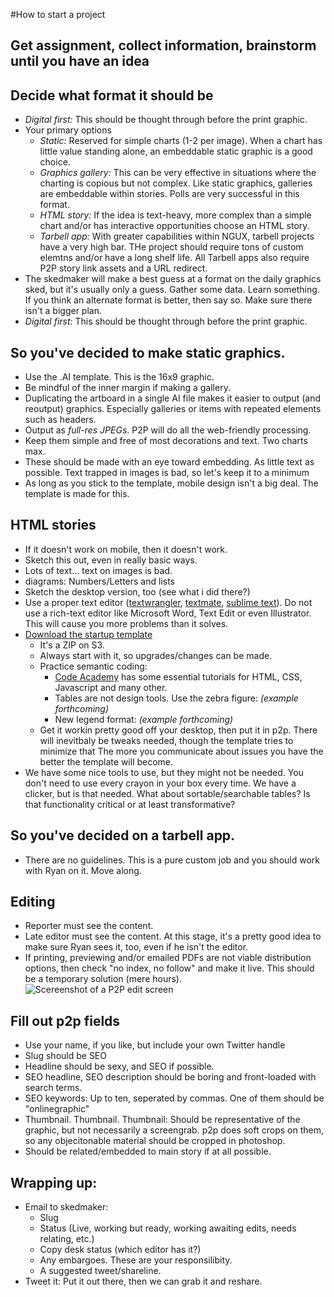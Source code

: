 #How to start a project
## Get assignment, collect information, brainstorm until you have an idea
## Decide what format it should be
* *Digital first:* This should be thought through before the print graphic. 
* Your primary options
  - _Static:_ Reserved for simple charts (1-2 per image). When a chart has little value standing alone, an embeddable static graphic is a good choice.
  - _Graphics gallery:_ This can be very effective in situations where the charting is copious but not complex. Like static graphics, galleries are embeddable within stories. Polls are very successful in this format.
  - _HTML story:_ If the idea is text-heavy, more complex than a simple chart and/or has interactive opportunities choose an HTML story.
  - _Tarbell app:_ With greater capabilities within NGUX, tarbell projects have a very high bar. THe project should require tons of custom elemtns and/or have a long shelf life. All Tarbell apps also require P2P story link assets and a URL redirect.
* The skedmaker will make a best guess at a format on the daily graphics sked, but it's usually only a guess. Gather some data. Learn something. If you think an alternate format is better, then say so. Make sure there isn't a bigger plan.
* *Digital first:* This should be thought through before the print graphic. 

## So you've decided to make static graphics.
* Use the .AI template. This is the 16x9 graphic.
* Be mindful of the inner margin if making a gallery.
* Duplicating the artboard in a single AI file makes it easier to output (and reoutput) graphics. Especially galleries or items with repeated elements such as headers.
* Output as *full-res JPEGs*. P2P will do all the web-friendly processing.
* Keep them simple and free of most decorations and text. Two charts max.
* These should be made with an eye toward embedding. As little text as possible. Text trapped in images is bad, so let's keep it to a minimum
* As long as you stick to the template, mobile design isn't a big deal. The template is made for this.

## HTML stories
* If it doesn't work on mobile, then it doesn't work.
* Sketch this out, even in really basic ways.
* Lots of text... text on images is bad.
* diagrams: Numbers/Letters and lists
* Sketch the desktop version, too (see what i did there?)
* Use a proper text editor ([textwrangler](http://www.barebones.com/products/textwrangler/), [textmate](http://macromates.com/), [sublime text](http://www.sublimetext.com/)). Do not use a rich-text editor like Microsoft Word, Text Edit or even Illustrator. This will cause you more problems than it solves. 
* [Download the startup template](http://photodesk.chicagotribune.com.s3.amazonaws.com/graphics-toolbox/graphics-html-story-template.zip)
  + It's a ZIP on S3.
  + Always start with it, so upgrades/changes can be made.
  + Practice semantic coding:
    - [Code Academy](http://www.codecademy.com/) has some essential tutorials for HTML, CSS, Javascript and many other.
    - Tables are not design tools. Use the zebra figure: _(example forthcoming)_
    - New legend format: _(example forthcoming)_
  + Get it workin pretty good off your desktop, then put it in p2p. There will inevitbaly be tweaks needed, though the template tries to minimize that The more you communicate about issues you have the better the template will become.
* We have some nice tools to use, but they might not be needed. You don't need to use every crayon in your box every time. We have a clicker, but is that needed. What about sortable/searchable tables? Is that functionality critical or at least transformative? 

## So you've decided on a tarbell app. 
* There are no guidelines. This is a pure custom job and you should work with Ryan on it. Move along.

## Editing
* Reporter must see the content.
* Late editor must see the content. At this stage, it's a pretty good idea to make sure Ryan sees it, too, even if he isn't the editor.
* If printing, previewing and/or emailed PDFs are not viable distribution options, then check "no index, no follow" and make it live. This should be a temporary solution (mere hours). ![Scereenshot of a P2P edit screen](http://photodesk.chicagotribune.com.s3.amazonaws.com/graphics-toolbox/documentation/no-index-no-follow.png)


## Fill out p2p fields
* Use your name, if you like, but include your own Twitter handle
* Slug should be SEO
* Headline should be sexy, and SEO if possible.
* SEO headline, SEO description should be boring and front-loaded with search terms. 
* SEO keywords: Up to ten, seperated by commas. One of them should be "onlinegraphic"
* Thumbnail. Thumbnail. Thumbnail: Should be representative of the graphic, but not necessarily a screengrab. p2p does soft crops on them, so any objecitonable material should be cropped in photoshop.
* Should be related/embedded to main story if at all possible.

## Wrapping up:
* Email to skedmaker: 
  + Slug
  + Status (Live, working but ready, working awaiting edits, needs relating, etc.)
  + Copy desk status (which editor has it?)
  + Any embargoes. These are your responsilibity.
  + A suggested tweet/shareline.
* Tweet it: Put it out there, then we can grab it and reshare.



